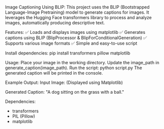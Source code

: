 Image Captioning Using BLIP:
This project uses the BLIP (Bootstrapped Language-Image Pretraining) model to generate captions for images. It leverages the Hugging Face transformers library to process and analyze images, automatically producing descriptive text.

Features:
✅ Loads and displays images using matplotlib
✅ Generates captions using BLIP (BlipProcessor & BlipForConditionalGeneration)
✅ Supports various image formats
✅ Simple and easy-to-use script

Install dependencies:
pip install transformers pillow matplotlib

Usage:
Place your image in the working directory.
Update the image_path in generate_caption(image_path).
Run the script:
python script.py
The generated caption will be printed in the console.

Example Output:
Input Image:
(Displayed using Matplotlib)

Generated Caption:
"A dog sitting on the grass with a ball."

Dependencies:
* transformers
* PIL (Pillow)
* matplotlib
